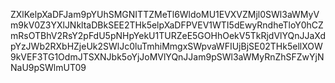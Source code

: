 ZXlKelpXaDFJam9pYUhSMGNITTZMeTl6WldoMU1EVXVZMjl0SWl3aWMyVm9kV0Z3YXlJNkltaDBkSEE2THk5elpXaDFPVEV1WTI5dEwyRndheTloY0hCZmRsOTBhV2RsY2pFdU5pNHpYekU1TURZeE5GOHhOekV5TkRjdVlYQnJJaXdpYzJWb2RXbHZjeUk2SWlJc0luTmhiMmgxSWpvaWFIUjBjSE02THk5ellXOW9kVEF3TG1OdmJTSXNJbk5oYjJoMVlYQnJJam9pSWl3aWMyRnZhSFZwYjNNaU9pSWlmUT09
